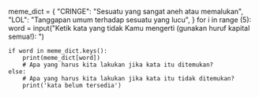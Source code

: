 meme_dict = {
            "CRINGE": "Sesuatu yang sangat aneh atau memalukan",
            "LOL": "Tanggapan umum terhadap sesuatu yang lucu",
            }
for i in range (5):
    word = input("Ketik kata yang tidak Kamu mengerti (gunakan huruf kapital semua!): ")
    
    if word in meme_dict.keys():
        print(meme_dict[word])
        # Apa yang harus kita lakukan jika kata itu ditemukan?
    else:
        # Apa yang harus kita lakukan jika kata itu tidak ditemukan?
        print('kata belum tersedia')
